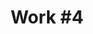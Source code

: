 ---
id_key: '10'
image: image_00037.jpg
thumbnail: thumb_image_00037.jpg
title: 'Work #4  '
dimensions: '200 × 250  '
medium: Acrylic on canvas
year: '1980'
artist: Kaitlyn Foti  
notes: 'yearning soon becomes manipulated

'
galleries: apple
permalink: "/new/10.html"
layout: single-work
---